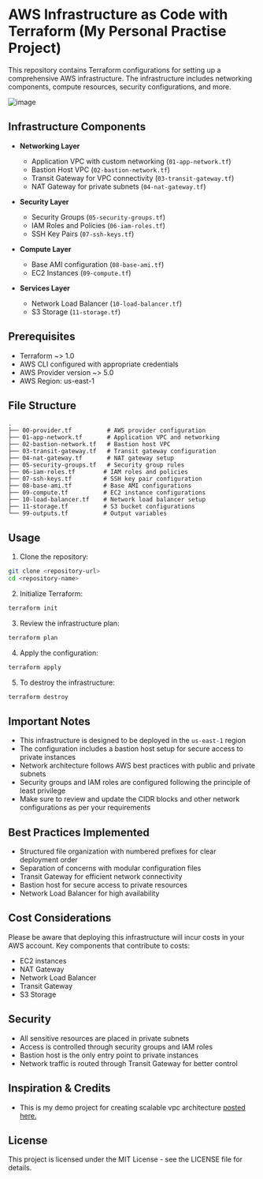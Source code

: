# AWS Infrastructure as Code with Terraform (My Personal Practise Project)

This repository contains Terraform configurations for setting up a comprehensive AWS infrastructure. The infrastructure includes networking components, compute resources, security configurations, and more.

![image](https://github.com/user-attachments/assets/91341376-1351-44a5-8156-a9942cb38cb9)


## Infrastructure Components

- **Networking Layer**
  - Application VPC with custom networking (`01-app-network.tf`)
  - Bastion Host VPC (`02-bastion-network.tf`)
  - Transit Gateway for VPC connectivity (`03-transit-gateway.tf`)
  - NAT Gateway for private subnets (`04-nat-gateway.tf`)

- **Security Layer**
  - Security Groups (`05-security-groups.tf`)
  - IAM Roles and Policies (`06-iam-roles.tf`)
  - SSH Key Pairs (`07-ssh-keys.tf`)

- **Compute Layer**
  - Base AMI configuration (`08-base-ami.tf`)
  - EC2 Instances (`09-compute.tf`)

- **Services Layer**
  - Network Load Balancer (`10-load-balancer.tf`)
  - S3 Storage (`11-storage.tf`)

## Prerequisites

- Terraform ~> 1.0
- AWS CLI configured with appropriate credentials
- AWS Provider version ~> 5.0
- AWS Region: us-east-1

## File Structure

```
.
├── 00-provider.tf          # AWS provider configuration
├── 01-app-network.tf       # Application VPC and networking
├── 02-bastion-network.tf   # Bastion host VPC
├── 03-transit-gateway.tf   # Transit gateway configuration
├── 04-nat-gateway.tf       # NAT gateway setup
├── 05-security-groups.tf   # Security group rules
├── 06-iam-roles.tf        # IAM roles and policies
├── 07-ssh-keys.tf         # SSH key pair configuration
├── 08-base-ami.tf         # Base AMI configurations
├── 09-compute.tf          # EC2 instance configurations
├── 10-load-balancer.tf    # Network load balancer setup
├── 11-storage.tf          # S3 bucket configurations
└── 99-outputs.tf          # Output variables
```

## Usage

1. Clone the repository:
```bash
git clone <repository-url>
cd <repository-name>
```

2. Initialize Terraform:
```bash
terraform init
```

3. Review the infrastructure plan:
```bash
terraform plan
```

4. Apply the configuration:
```bash
terraform apply
```

5. To destroy the infrastructure:
```bash
terraform destroy
```

## Important Notes

- This infrastructure is designed to be deployed in the `us-east-1` region
- The configuration includes a bastion host setup for secure access to private instances
- Network architecture follows AWS best practices with public and private subnets
- Security groups and IAM roles are configured following the principle of least privilege
- Make sure to review and update the CIDR blocks and other network configurations as per your requirements

## Best Practices Implemented

- Structured file organization with numbered prefixes for clear deployment order
- Separation of concerns with modular configuration files
- Transit Gateway for efficient network connectivity
- Bastion host for secure access to private resources
- Network Load Balancer for high availability

## Cost Considerations

Please be aware that deploying this infrastructure will incur costs in your AWS account. Key components that contribute to costs:
- EC2 instances
- NAT Gateway
- Network Load Balancer
- Transit Gateway
- S3 Storage

## Security

- All sensitive resources are placed in private subnets
- Access is controlled through security groups and IAM roles
- Bastion host is the only entry point to private instances
- Network traffic is routed through Transit Gateway for better control

## Inspiration & Credits
- This is my demo project for creating scalable vpc architecture [posted here.](https://github.com/NotHarshhaa/DevOps-Projects/tree/master/DevOps-Project-02)

## License

This project is licensed under the MIT License - see the LICENSE file for details.
